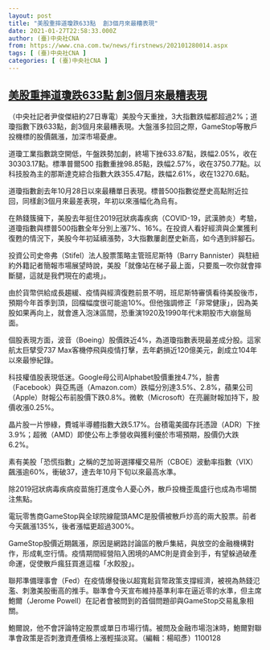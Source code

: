 ```yaml
---
layout: post
title: "美股重摔道瓊跌633點  創3個月來最糟表現"
date: 2021-01-27T22:58:33.000Z
author: (臺)中央社CNA
from: https://www.cna.com.tw/news/firstnews/202101280014.aspx
tags: [ (臺)中央社CNA ]
categories: [ (臺)中央社CNA ]
---
```

<!--1611788313000-->
[美股重摔道瓊跌633點  創3個月來最糟表現](https://www.cna.com.tw/news/firstnews/202101280014.aspx)
------

<div>
<div></div><div class="paragraph"><p>（中央社記者尹俊傑紐約27日專電）美股今天重挫，3大指數跌幅都超過2%；道瓊指數下跌633點，創3個月來最糟表現。大盤漲多拉回之際，GameStop等散戶投機標的股價飆漲，加深市場憂慮。</p><p>道瓊工業指數跳空開低，午盤跌勢加劇，終場下挫633.87點，跌幅2.05%，收在30303.17點。標準普爾500 指數重挫98.85點，跌幅2.57%，收在3750.77點。以科技股為主的那斯達克綜合指數大跌355.47點，跌幅2.61%，收在13270.6點。</p><p>道瓊指數創去年10月28日以來最糟單日表現。標普500指數從歷史高點附近拉回，同樣創3個月來最差表現，年初以來漲幅化為烏有。</p><p>在熱錢簇擁下，美股去年挺住2019冠狀病毒疾病（COVID-19，武漢肺炎）考驗，道瓊指數與標普500指數全年分別上漲7%、16%。在投資人看好經濟與企業獲利復甦的情況下，美股今年初延續漲勢，3大指數屢創歷史新高，如今遇到絆腳石。</p><p>投資公司史帝弗（Stifel）法人股票策略主管班尼斯特（Barry Bannister）與駐紐約外籍記者簡報市場展望時說，美股「就像站在梯子最上面，只要風一吹你就會摔斷腿，這就是我們現在的處境」。</p><p>由於貨幣供給成長趨緩、疫情與經濟復甦前景不明，班尼斯特審慎看待美股後市，預期今年首季到頂，回檔幅度很可能逾10%。但他強調修正「非常健康」，因為美股如果再向上，就會進入泡沫區間，恐重演1920及1990年代末期股市大崩盤局面。</p><p>個股表現方面，波音（Boeing）股價跌近4%，為道瓊指數表現最差成分股。這家航太巨擘受737 Max客機停飛與疫情打擊，去年虧損近120億美元，創成立104年以來最慘紀錄。</p><p>科技權值股表現低迷。Google母公司Alphabet股價重挫4.7%，臉書（Facebook）與亞馬遜（Amazon.com）跌幅分別達3.5%、2.8%，蘋果公司（Apple）財報公布前股價下跌0.8%。微軟（Microsoft）在亮麗財報加持下，股價收漲0.25%。</p><p>晶片股一片慘綠，費城半導體指數大跌5.17%。台積電美國存託憑證（ADR）下挫3.9%；超微（AMD）即使公布上季營收與獲利優於市場預期，股價仍大跌6.2%。</p><p>素有美股「恐慌指數」之稱的芝加哥選擇權交易所（CBOE）波動率指數（VIX）飆漲逾60%，衝破37，達去年10月下旬以來最高水準。</p><p>除2019冠狀病毒疾病疫苗施打進度令人憂心外，散戶投機歪風盛行也成為市場關注焦點。</p><p>電玩零售商GameStop與全球院線龍頭AMC是股價被散戶炒高的兩大股票。前者今天飆漲135%，後者漲幅更超過300%。</p><p>GameStop股價近期飆漲，原因是網路討論區的散戶集結，與放空的金融機構對作，形成軋空行情。疫情期間經營陷入困境的AMC則是資金到手，有望躲過破產命運，促使散戶瘋狂買進這檔「水餃股」。</p><p>聯邦準備理事會（Fed）在疫情爆發後以超寬鬆貨幣政策支撐經濟，被視為熱錢氾濫、刺激美股衝高的推手。聯準會今天宣布維持基準利率在逼近零的水準，但主席鮑爾（Jerome Powell）在記者會被問到的首個問題卻與GameStop交易亂象相關。</p><p>鮑爾說，他不會評論特定股票或單日市場行情。被問及金融市場泡沫時，鮑爾對聯準會政策是否刺激資產價格上漲輕描淡寫。（編輯：楊昭彥）1100128</p></div>
</div>

